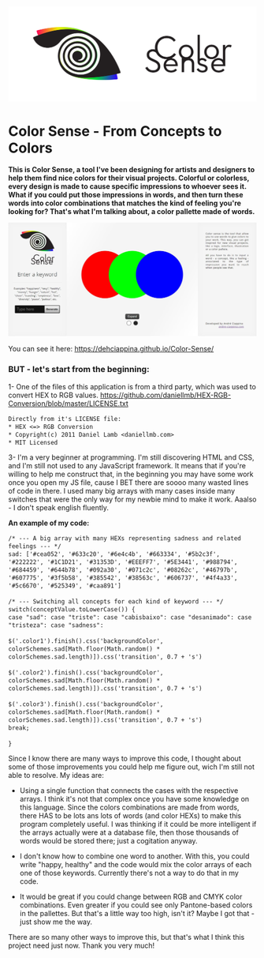 <p align="center">
  <img src="github_header-01-compressor.jpg">
</p>

# Color Sense - From Concepts to Colors

**This is Color Sense, a tool I've been designing for artists and designers to help them find nice colors for their visual projects. Colorful or colorless, every design is made to cause specific impressions to whoever sees it. What if you could put those impressions in words, and then turn these words into color combinations that matches the kind of feeling you're looking for? That's what I'm talking about, a color pallette made of words.**

<img src="screen.JPG">

You can see it here:
https://dehciappina.github.io/Color-Sense/

### BUT - let's start from the beginning:

1- One of the files of this application is from a third party, which was used to convert HEX to RGB values.
https://github.com/daniellmb/HEX-RGB-Conversion/blob/master/LICENSE.txt

    Directly from it's LICENSE file:
    * HEX <=> RGB Conversion
    * Copyright(c) 2011 Daniel Lamb <daniellmb.com>
    * MIT Licensed

3- I'm a very beginner at programming. I'm still discovering HTML and CSS, and I'm still not used to any JavaScript framework. It means that if you're willing to help me construct that, in the beginning you may have some work once you open my JS file, cause I BET there are soooo many wasted lines of code in there. I used many big arrays with many cases inside many switches that were the only way for my newbie mind to make it work. Aaalso - I don't speak english fluently.

**An example of my code:**

```
/* --- A big array with many HEXs representing sadness and related feelings --- */
sad: ['#cea052', '#633c20', '#6e4c4b', '#663334', '#5b2c3f', '#222222', '#1C1D21', '#31353D', '#EEEFF7', '#5E3441', '#988794', '#684459', '#644b78', '#092a30', '#071c2c', '#08262c', '#46797b', '#607775', '#3f5b58', '#385542', '#38563c', '#606737', '#4f4a33', '#5c6670', '#525349', '#caa891']

/* --- Switching all concepts for each kind of keyword --- */
switch(conceptValue.toLowerCase()) {
case "sad": case "triste": case "cabisbaixo": case "desanimado": case "tristeza": case "sadness":
            
$('.color1').finish().css('backgroundColor', colorSchemes.sad[Math.floor(Math.random() * colorSchemes.sad.length)]).css('transition', 0.7 + 's')
            
$('.color2').finish().css('backgroundColor', colorSchemes.sad[Math.floor(Math.random() * colorSchemes.sad.length)]).css('transition', 0.7 + 's')
            
$('.color3').finish().css('backgroundColor', colorSchemes.sad[Math.floor(Math.random() * colorSchemes.sad.length)]).css('transition', 0.7 + 's')
break;

}
```

Since I know there are many ways to improve this code, I thought about some of those improvements you could help me figure out, wich I'm still not able to resolve. My ideas are:

- Using a single function that connects the cases with the respective arrays. I think it's not that complex once you have some knowledge on this language. Since the colors combinations are made from words, there HAS to be lots ans lots of words (and color HEXs) to make this program completely useful. I was thinking if it could be more intelligent if the arrays actually were at a database file, then those thousands of words would be stored there; just a cogitation anyway.

- I don't know how to combine one word to another. With this, you could write "happy, healthy" and the code would mix the color arrays of each one of those keywords. Currently there's not a way to do that in my code.

- It would be great if you could change between RGB and CMYK color combinations. Even greater if you could see only Pantone-based colors in the pallettes. But that's a little way too high, isn't it? Maybe I got that - just show me the way.

There are so many other ways to improve this, but that's what I think this project need just now.
Thank you very much!
